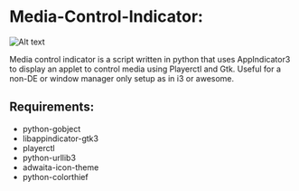 # Media-Control-Indicator:

![Alt text](https://image.ibb.co/fE93Hz/2018_09_03_112425_1366x768_scrot.png)


Media control indicator is a script written in python that uses AppIndicator3 to display an applet to control media using Playerctl and Gtk.
Useful for a non-DE or window manager only setup as in i3 or awesome.

## Requirements:
* python-gobject
* libappindicator-gtk3
* playerctl
* python-urllib3
* adwaita-icon-theme
* python-colorthief
